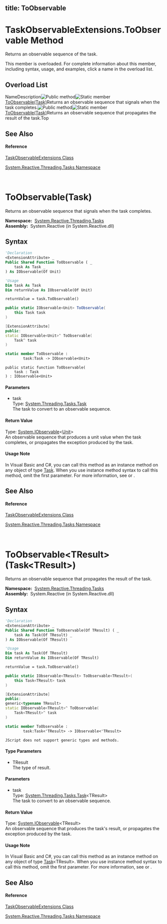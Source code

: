 title: ToObservable
---
# TaskObservableExtensions.ToObservable Method

Returns an observable sequence of the task.

This member is overloaded. For complete information about this member, including syntax, usage, and examples, click a name in the overload list.

## Overload List

NameDescription![Public method](https://reactiveui.net/assets/img/Hh303103.pubmethod(en-us,VS.103).gif "Public method")![Static member](https://reactiveui.net/assets/img/Hh244319.static(en-us,VS.103).gif "Static member")[ToObservable(Task)](https://msdn.microsoft.com/en-us/library/m:system.reactive.threading.tasks.taskobservableextensions.toobservable(system.threading.tasks.task)(v=VS.103))Returns an observable sequence that signals when the task completes.![Public method](https://reactiveui.net/assets/img/Hh303103.pubmethod(en-us,VS.103).gif "Public method")![Static member](https://reactiveui.net/assets/img/Hh244319.static(en-us,VS.103).gif "Static member")[ToObservable<TResult>(Task<TResult>)](https://msdn.microsoft.com/en-us/library/m:system.reactive.threading.tasks.taskobservableextensions.toobservable%60%601(system.threading.tasks.task%7b%60%600%7d)(v=VS.103))Returns an observable sequence that propagates the result of the task.Top

## See Also

#### Reference

[TaskObservableExtensions Class](TaskObservableExtensions/TaskObservableExtensions)

[System.Reactive.Threading.Tasks Namespace](System.Reactive.Threading.Tasks/System.Reactive.Threading.Tasks)



<br />

# ToObservable(Task)

Returns an observable sequence that signals when the task completes.

**Namespace:**  [System.Reactive.Threading.Tasks](System.Reactive.Threading.Tasks/System.Reactive.Threading.Tasks)  
**Assembly:**  System.Reactive (in System.Reactive.dll)

## Syntax

```vb
'Declaration
<ExtensionAttribute> _
Public Shared Function ToObservable ( _
    task As Task _
) As IObservable(Of Unit)
```

```vb
'Usage
Dim task As Task
Dim returnValue As IObservable(Of Unit)

returnValue = task.ToObservable()
```

```csharp
public static IObservable<Unit> ToObservable(
    this Task task
)
```

```c++
[ExtensionAttribute]
public:
static IObservable<Unit>^ ToObservable(
    Task^ task
)
```

```fsharp
static member ToObservable : 
        task:Task -> IObservable<Unit> 
```

```jscript
public static function ToObservable(
    task : Task
) : IObservable<Unit>
```

#### Parameters

- task  
  Type: [System.Threading.Tasks.Task](https://msdn.microsoft.com/en-us/library/Dd235678)  
  The task to convert to an observable sequence.

#### Return Value

Type: [System.IObservable](https://msdn.microsoft.com/en-us/library/Dd990377)\<[Unit](Unit/Unit)\>  
An observable sequence that produces a unit value when the task completes, or propagates the exception produced by the task.

#### Usage Note

In Visual Basic and C\#, you can call this method as an instance method on any object of type [Task](https://msdn.microsoft.com/en-us/library/Dd235678). When you use instance method syntax to call this method, omit the first parameter. For more information, see [](https://msdn.microsoft.com/en-us/library/Bb384936) or [](https://msdn.microsoft.com/en-us/library/Bb383977).

## See Also

#### Reference

[TaskObservableExtensions Class](TaskObservableExtensions/TaskObservableExtensions)

[System.Reactive.Threading.Tasks Namespace](System.Reactive.Threading.Tasks/System.Reactive.Threading.Tasks)



<br />

# ToObservable\<TResult\>(Task\<TResult\>)

Returns an observable sequence that propagates the result of the task.

**Namespace:**  [System.Reactive.Threading.Tasks](System.Reactive.Threading.Tasks/System.Reactive.Threading.Tasks)  
**Assembly:**  System.Reactive (in System.Reactive.dll)

## Syntax

```vb
'Declaration
<ExtensionAttribute> _
Public Shared Function ToObservable(Of TResult) ( _
    task As Task(Of TResult) _
) As IObservable(Of TResult)
```

```vb
'Usage
Dim task As Task(Of TResult)
Dim returnValue As IObservable(Of TResult)

returnValue = task.ToObservable()
```

```csharp
public static IObservable<TResult> ToObservable<TResult>(
    this Task<TResult> task
)
```

```c++
[ExtensionAttribute]
public:
generic<typename TResult>
static IObservable<TResult>^ ToObservable(
    Task<TResult>^ task
)
```

```fsharp
static member ToObservable : 
        task:Task<'TResult> -> IObservable<'TResult> 
```

```jscript
JScript does not support generic types and methods.
```

#### Type Parameters

- TResult  
  The type of result.

#### Parameters

- task  
  Type: [System.Threading.Tasks.Task](https://msdn.microsoft.com/en-us/library/Dd321424)\<TResult\>  
  The task to convert to an observable sequence.

#### Return Value

Type: [System.IObservable](https://msdn.microsoft.com/en-us/library/Dd990377)\<TResult\>  
An observable sequence that produces the task's result, or propagates the exception produced by the task.

#### Usage Note

In Visual Basic and C\#, you can call this method as an instance method on any object of type [Task](https://msdn.microsoft.com/en-us/library/Dd321424)\<TResult\>. When you use instance method syntax to call this method, omit the first parameter. For more information, see [](https://msdn.microsoft.com/en-us/library/Bb384936) or [](https://msdn.microsoft.com/en-us/library/Bb383977).

## See Also

#### Reference

[TaskObservableExtensions Class](TaskObservableExtensions/TaskObservableExtensions)

[System.Reactive.Threading.Tasks Namespace](System.Reactive.Threading.Tasks/System.Reactive.Threading.Tasks)
